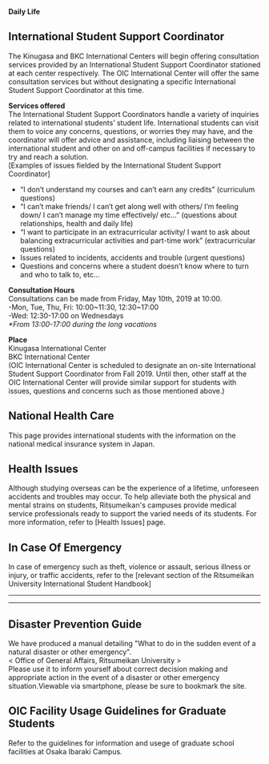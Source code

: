 **Daily Life**

## International Student Support Coordinator

The Kinugasa and BKC International Centers will begin offering consultation services provided by an International Student Support Coordinator stationed at each center respectively. The OIC International Center will offer the same consultation services but without designating a specific International Student Support Coordinator at this time.

**Services offered**  
The International Student Support Coordinators handle a variety of inquiries related to international students’ student life. International students can visit them to voice any concerns, questions, or worries they may have, and the coordinator will offer advice and assistance, including liaising between the international student and other on and off-campus facilities if necessary to try and reach a solution.  
[Examples of issues fielded by the International Student Support Coordinator]  

  * “I don’t understand my courses and can’t earn any credits” (curriculum questions)
  * “I can’t make friends/ I can’t get along well with others/ I’m feeling down/ I can’t manage my time effectively/ etc…” (questions about relationships, health and daily life)
  * “I want to participate in an extracurricular activity/ I want to ask about balancing extracurricular activities and part-time work” (extracurricular questions)
  * Issues related to incidents, accidents and trouble (urgent questions)
  * Questions and concerns where a student doesn’t know where to turn and who to talk to, etc…

**Consultation Hours**  
Consultations can be made from Friday, May 10th, 2019 at 10:00.  
-Mon, Tue, Thu, Fri: 10:00~11:30, 12:30~17:00  
-Wed: 12:30-17:00 on Wednesdays  
 _*From 13:00-17:00 during the long vacations_  

**Place**  
Kinugasa International Center  
BKC International Center  
(OIC International Center is scheduled to designate an on-site International
Student Support Coordinator from Fall 2019. Until then, other staff at the OIC International Center will provide similar support for students with issues, questions and concerns such as those mentioned above.)

## National Health Care

This page provides international students with the information on the national medical insurance system in Japan.

## Health Issues

Although studying overseas can be the experience of a lifetime, unforeseen accidents and troubles may occur. To help alleviate both the physical and mental strains on students, Ritsumeikan's campuses provide medical service professionals ready to support the varied needs of its students. For more information, refer to [Health Issues] page.
## In Case Of Emergency

In case of emergency such as theft, violence or assault, serious illness or injury, or traffic accidents, refer to the [relevant section of the Ritsumeikan University International Student Handbook]

****

****
## Disaster Prevention Guide

We have produced a manual detailing "What to do in the sudden event of a natural disaster or other emergency".  
< Office of General Affairs, Ritsumeikan University >  
Please use it to inform yourself about correct decision making and appropriate action in the event of a disaster or other emergency situation.Viewable via smartphone, please be sure to bookmark the site.

## OIC Facility Usage Guidelines for Graduate Students

Refer to the guidelines for information and usege of graduate school facilities at Osaka Ibaraki Campus. 